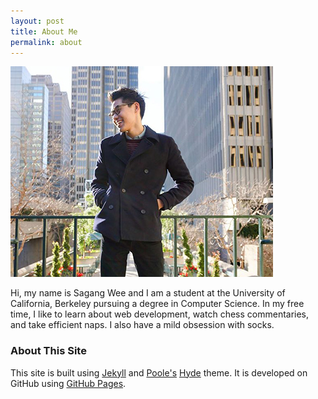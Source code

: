 ```yaml
---
layout: post
title: About Me
permalink: about
---
```



<img id="profile" src="profile/profile.jpg">

Hi, my name is Sagang Wee and I am a student at the University of California, Berkeley pursuing a degree in Computer Science. In my free time, I like to learn about web development, watch chess commentaries, and take efficient naps. I also have a mild obsession with socks. 

### About This Site

This site is built using [Jekyll](https://jekyllrb.com/) and [Poole's](http://getpoole.com/) [Hyde](http://hyde.getpoole.com) theme. It is developed on GitHub using [GitHub Pages](https://pages.github.com). 
